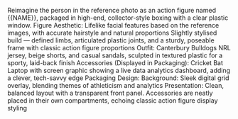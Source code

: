 Reimagine the person in the reference photo as an action figure named {{NAME}}, packaged in high-end, collector-style boxing with a clear plastic window.
Figure Aesthetic:
  Lifelike facial features based on the reference images, with accurate hairstyle and natural proportions
  Slightly stylised build — defined limbs, articulated plastic joints, and a sturdy, poseable frame with classic action figure proportions
  Outfit: Canterbury Bulldogs NRL jersey, beige shorts, and casual sandals, sculpted in textured plastic for a sporty, laid-back finish
Accessories (Displayed in Packaging):
  Cricket Bat
  Laptop with screen graphic showing a live data analytics dashboard, adding a clever, tech-savvy edge
Packaging Design:
  Background: Sleek digital grid overlay, blending themes of athleticism and analytics
  Presentation: Clean, balanced layout with a transparent front panel. Accessories are neatly placed in their own compartments, echoing classic action figure display styling
